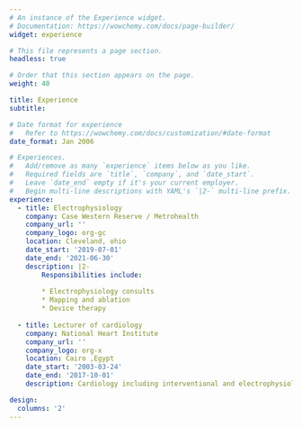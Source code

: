 ```yaml
---
# An instance of the Experience widget.
# Documentation: https://wowchemy.com/docs/page-builder/
widget: experience

# This file represents a page section.
headless: true

# Order that this section appears on the page.
weight: 40

title: Experience
subtitle:

# Date format for experience
#   Refer to https://wowchemy.com/docs/customization/#date-format
date_format: Jan 2006

# Experiences.
#   Add/remove as many `experience` items below as you like.
#   Required fields are `title`, `company`, and `date_start`.
#   Leave `date_end` empty if it's your current employer.
#   Begin multi-line descriptions with YAML's `|2-` multi-line prefix.
experience:
  - title: Electrophysiology
    company: Case Western Reserve / Metrohealth
    company_url: ''
    company_logo: org-gc
    location: Cleveland, ohio
    date_start: '2019-07-01'
    date_end: '2021-06-30'
    description: |2-
        Responsibilities include:
        
        * Electrophysiology consults
        * Mapping and ablation 
        * Device therapy
        
  - title: Lecturer of cardiology
    company: National Heart Institute
    company_url: ''
    company_logo: org-x
    location: Cairo ,Egypt
    date_start: '2003-03-24'
    date_end: '2017-10-01'
    description: Cardiology including interventional and electrophysiology.

design:
  columns: '2'
---
```


